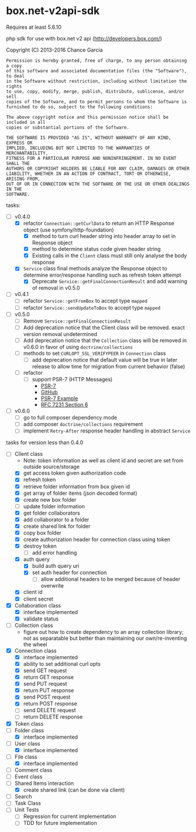 box.net-v2api-sdk
=================

Requires at least 5.6.10

php sdk for use with box.net v2 api (http://developers.box.com/)

Copyright (C) 2013-2016  Chance Garcia

    Permission is hereby granted, free of charge, to any person obtaining a copy
    of this software and associated documentation files (the "Software"), to deal
    in the Software without restriction, including without limitation the rights
    to use, copy, modify, merge, publish, distribute, sublicense, and/or sell
    copies of the Software, and to permit persons to whom the Software is
    furnished to do so, subject to the following conditions:
    
    The above copyright notice and this permission notice shall be included in all
    copies or substantial portions of the Software.
    
    THE SOFTWARE IS PROVIDED "AS IS", WITHOUT WARRANTY OF ANY KIND, EXPRESS OR
    IMPLIED, INCLUDING BUT NOT LIMITED TO THE WARRANTIES OF MERCHANTABILITY,
    FITNESS FOR A PARTICULAR PURPOSE AND NONINFRINGEMENT. IN NO EVENT SHALL THE
    AUTHORS OR COPYRIGHT HOLDERS BE LIABLE FOR ANY CLAIM, DAMAGES OR OTHER
    LIABILITY, WHETHER IN AN ACTION OF CONTRACT, TORT OR OTHERWISE, ARISING FROM,
    OUT OF OR IN CONNECTION WITH THE SOFTWARE OR THE USE OR OTHER DEALINGS IN THE
    SOFTWARE.

tasks:
- [ ] v0.4.0
  - [x] refactor `Connection::getCurlData` to return an HTTP Response object (use symfony/http-foundation)
    - [x] method to turn curl header string into header array to set in Response object
    - [x] method to determine status code given header string
    - [x] Existing calls in the `Client` class must still only analyse the body response
  - [x] `Service` class final methods analyze the Response object to determine error/response handling such as refresh token attempt
    - [x] Deprecate `Service::getFinalConnectionResult` and add warning of removal in v0.5.0
- [ ] v0.4.1
  - [ ] refactor `Service::getFromBox` to accept type `mapped`
  - [ ] refactor `Service::sendUpdateToBox` to accept type `mapped`
- [ ] v0.5.0
  - [ ] Remove `Service::getFinalConnectionResult`
  - [ ] Add deprecation notice that the Client class will be removed. exact version removal undetermined
  - [ ] Add deprecation notice that the `Collection` class will be removed in v0.6.0 in favor of using `doctrine/collections`
  - [ ] methods to set `CURLOPT_SSL_VERIFYPEER` in `Connection` class
    - [ ] add deprecation notice that default value will be true in later release to allow time for migration from current behavior (false)
  - [ ] refactor
    - [ ] support PSR-7 (HTTP Messages)
      - [PSR-7](http://www.php-fig.org/psr/psr-7/)
      - [GitHub](https://github.com/php-fig/http-message)
      - [PSR-7 Example](https://mwop.net/blog/2015-01-26-psr-7-by-example.html)
      - [RFC 7231 Section 6](http://tools.ietf.org/html/rfc7231#section-6)
- [ ] v0.6.0
  - [ ] go to full composer dependency mode
  - [ ] add composer `doctrine/collections` requirement
  - [ ] implement `Retry-After` response header handling in abstract `Service`
  
tasks for version less than 0.4.0
- [ ] Client class
    - Note: token information as well as client id and secret are set from outside source/storage
    - [x] get access token given authorization code
    - [x] refresh token
    - [x] retrieve folder information from box given id
    - [x] get array of folder items (json decoded format)
    - [x] create new box folder
    - [ ] update folder information
    - [x] get folder collaborators
    - [x] add collaborator to a folder
    - [x] create shared link for folder
    - [x] copy box folder
    - [x] create authorization header for connection class using token
    - [x] destroy token
        - [ ] add error handling
    - [x] auth query
        - [x] build auth query uri
        - [x] set auth header for connection
            - [ ] allow additional headers to be merged because of header overwrite
    - [x] client id
    - [x] client secret
- [x] Collaboration class
    - [x] interface implemented
    - [x] validate status
- [ ] Collection class
    - figure out how to create dependency to an array collection library; not as separatable but better than maintaining our own/re-inventing the wheel
- [x] Connection class
    - [x] interface implemented
    - [x] ability to set additional curl opts
    - [x] send GET request
    - [x] return GET response
    - [x] send PUT request
    - [x] return PUT response
    - [x] send POST request
    - [x] return POST response
    - [ ] send DELETE request
    - [ ] return DELETE response
- [x] Token class
- [ ] Folder class
    - [x] interface implemented
- [ ] User class
    - [x] interface implemented
- [ ]  File class
    - [x] interface implemented
- [ ]  Comment class
- [ ]  Event class
- [ ]  Shared Items interaction
    - [x] create shared link (can be done via client)
- [ ]  Search
- [ ]  Task Class
- [ ] Unit Tests
    - [ ] Regression for current implementation
    - [ ] TDD for future implementation